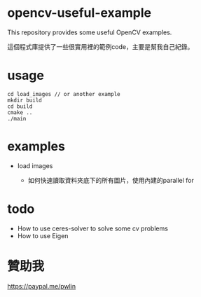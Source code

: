 # opencv-useful-example
This repository provides some useful OpenCV examples.

這個程式庫提供了一些很實用裡的範例code，主要是幫我自己紀錄。

# usage
```
cd load_images // or another example
mkdir build
cd build
cmake ..
./main
```
# examples
* load images

    * 如何快速讀取資料夾底下的所有圖片，使用內建的parallel for

# todo
* How to use ceres-solver to solve some cv problems
* How to use Eigen

# 贊助我
https://paypal.me/pwlin
